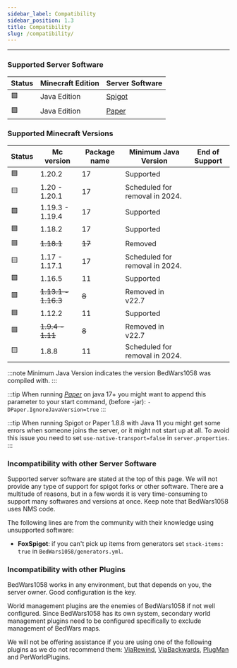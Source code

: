```yaml
---
sidebar_label: Compatibility
sidebar_position: 1.3
title: Compatibility 
slug: /compatibility/
---
```

---
### Supported Server Software

| Status | Minecraft Edition | Server Software                     |
|--------|-------------------|-------------------------------------|
| 🟩     | Java Edition      | [Spigot](https://www.spigotmc.org/) | 
| 🟩     | Java Edition      | [Paper](https://papermc.io/)        |

### Supported Minecraft Versions

| Status | Mc version          | Package name | Minimum Java Version | End of Support                 |
|--------|---------------------|--------------|----------------------|--------------------------------|
| 🟩     | 1.20.2              | 17                   | Supported                      |
| 🟨     | 1.20 - 1.20.1       | 17                   | Scheduled for removal in 2024. |
| 🟩     | 1.19.3 - 1.19.4     | 17                   | Supported                      |
| 🟩     | 1.18.2              | 17                   | Supported                      |
| 🟥     | ~~1.18.1~~          | ~~17~~               | Removed                        |
| 🟨     | 1.17 - 1.17.1       | 17                   | Scheduled for removal in 2024. |
| 🟩     | 1.16.5              | 11                   | Supported                      |
| 🟥     | ~~1.13.1 - 1.16.3~~ | ~~8~~                | Removed in v22.7               | 
| 🟩     | 1.12.2              | 11                   | Supported                      |
| 🟥     | ~~1.9.4 - 1.11~~    | ~~8~~                | Removed in v22.7               |
| 🟨     | 1.8.8               | 11                   | Scheduled for removal in 2024. |



<!-- Prettier doesn't change this -->
:::note
Minimum Java Version indicates the version BedWars1058 was compiled with.
:::

<!-- Prettier doesn't change this -->
:::tip
When running _[Paper](https://papermc.io/)_ on java 17+ you might want to append this parameter to your start command, (before -jar): `-DPaper.IgnoreJavaVersion=true`
:::

<!-- Prettier doesn't change this -->
:::tip
When running Spigot or Paper 1.8.8 with Java 11 you might get some errors when someone joins the server, 
or it might not start up at all. To avoid this issue you need to set `use-native-transport=false` in `server.properties`.
:::

### Incompatibility with other Server Software
Supported server software are stated at the top of this page. We will not provide any type of support for spigot forks 
or other software. There are a multitude of reasons, but in a few words it is very time-consuming to support many softwares
and versions at once. Keep note that BedWars1058 uses NMS code.

The following lines are from the community with their knowledge using unsupported software:
- **FoxSpigot**: if you can't pick up items from generators set `stack-items: true` in `BedWars1058/generators.yml`.

### Incompatibility with other Plugins
BedWars1058 works in any environment, but that depends on you, the server owner. Good configuration is the key.

World management plugins are the enemies of BedWars1058 if not well configured. Since BedWars1058 has its own system, 
secondary world management plugins need to be configured specifically to exclude management of BedWars maps.

We will not be offering assistance if you are using one of the following plugins as we do not recommend them: [ViaRewind](https://www.spigotmc.org/resources/viarewind.52109/),
[ViaBackwards](https://www.spigotmc.org/resources/viabackwards.27448/), [PlugMan](https://dev.bukkit.org/projects/plugman) and PerWorldPlugins.
